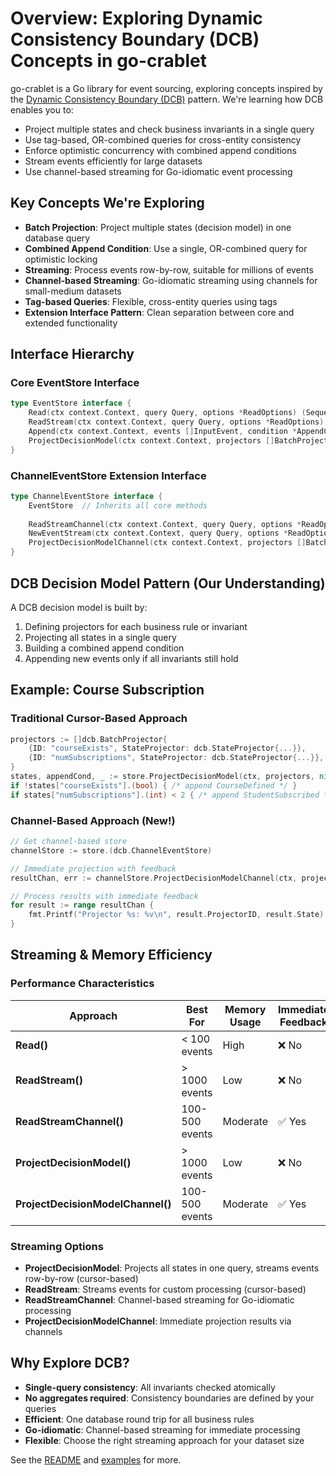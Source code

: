 # Overview: Exploring Dynamic Consistency Boundary (DCB) Concepts in go-crablet

go-crablet is a Go library for event sourcing, exploring concepts inspired by the [Dynamic Consistency Boundary (DCB)](https://dcb.events/) pattern. We're learning how DCB enables you to:

- Project multiple states and check business invariants in a single query
- Use tag-based, OR-combined queries for cross-entity consistency
- Enforce optimistic concurrency with combined append conditions
- Stream events efficiently for large datasets
- Use channel-based streaming for Go-idiomatic event processing

## Key Concepts We're Exploring

- **Batch Projection**: Project multiple states (decision model) in one database query
- **Combined Append Condition**: Use a single, OR-combined query for optimistic locking
- **Streaming**: Process events row-by-row, suitable for millions of events
- **Channel-based Streaming**: Go-idiomatic streaming using channels for small-medium datasets
- **Tag-based Queries**: Flexible, cross-entity queries using tags
- **Extension Interface Pattern**: Clean separation between core and extended functionality

## Interface Hierarchy

### Core EventStore Interface
```go
type EventStore interface {
    Read(ctx context.Context, query Query, options *ReadOptions) (SequencedEvents, error)
    ReadStream(ctx context.Context, query Query, options *ReadOptions) (EventIterator, error)
    Append(ctx context.Context, events []InputEvent, condition *AppendCondition) (int64, error)
    ProjectDecisionModel(ctx context.Context, projectors []BatchProjector, options *ReadOptions) (map[string]any, AppendCondition, error)
}
```

### ChannelEventStore Extension Interface
```go
type ChannelEventStore interface {
    EventStore  // Inherits all core methods
    
    ReadStreamChannel(ctx context.Context, query Query, options *ReadOptions) (<-chan Event, error)
    NewEventStream(ctx context.Context, query Query, options *ReadOptions) (*EventStream, error)
    ProjectDecisionModelChannel(ctx context.Context, projectors []BatchProjector, options *ReadOptions) (<-chan ProjectionResult, error)
}
```

## DCB Decision Model Pattern (Our Understanding)

A DCB decision model is built by:
1. Defining projectors for each business rule or invariant
2. Projecting all states in a single query
3. Building a combined append condition
4. Appending new events only if all invariants still hold

## Example: Course Subscription

### Traditional Cursor-Based Approach
```go
projectors := []dcb.BatchProjector{
    {ID: "courseExists", StateProjector: dcb.StateProjector{...}},
    {ID: "numSubscriptions", StateProjector: dcb.StateProjector{...}},
}
states, appendCond, _ := store.ProjectDecisionModel(ctx, projectors, nil)
if !states["courseExists"].(bool) { /* append CourseDefined */ }
if states["numSubscriptions"].(int) < 2 { /* append StudentSubscribed */ }
```

### Channel-Based Approach (New!)
```go
// Get channel-based store
channelStore := store.(dcb.ChannelEventStore)

// Immediate projection with feedback
resultChan, err := channelStore.ProjectDecisionModelChannel(ctx, projectors, nil)

// Process results with immediate feedback
for result := range resultChan {
    fmt.Printf("Projector %s: %v\n", result.ProjectorID, result.State)
}
```

## Streaming & Memory Efficiency

### Performance Characteristics
| Approach | Best For | Memory Usage | Immediate Feedback | Scalability |
|----------|----------|--------------|-------------------|-------------|
| **Read()** | < 100 events | High | ❌ No | Limited |
| **ReadStream()** | > 1000 events | Low | ❌ No | Excellent |
| **ReadStreamChannel()** | 100-500 events | Moderate | ✅ Yes | Good |
| **ProjectDecisionModel()** | > 1000 events | Low | ❌ No | Excellent |
| **ProjectDecisionModelChannel()** | 100-500 events | Moderate | ✅ Yes | Good |

### Streaming Options
- **ProjectDecisionModel**: Projects all states in one query, streams events row-by-row (cursor-based)
- **ReadStream**: Streams events for custom processing (cursor-based)
- **ReadStreamChannel**: Channel-based streaming for Go-idiomatic processing
- **ProjectDecisionModelChannel**: Immediate projection results via channels

## Why Explore DCB?
- **Single-query consistency**: All invariants checked atomically
- **No aggregates required**: Consistency boundaries are defined by your queries
- **Efficient**: One database round trip for all business rules
- **Go-idiomatic**: Channel-based streaming for immediate processing
- **Flexible**: Choose the right streaming approach for your dataset size

See the [README](../README.md) and [examples](examples.md) for more.